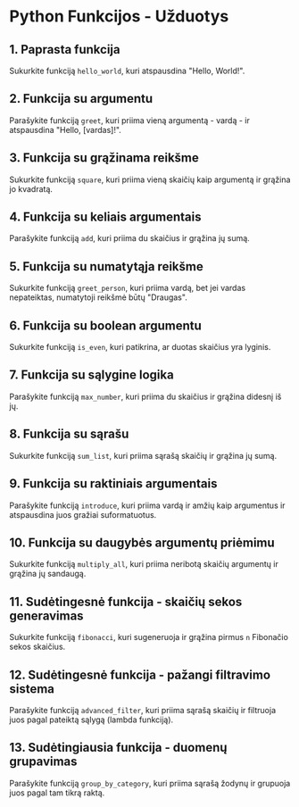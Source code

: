 # Python Funkcijos - Užduotys

## 1. Paprasta funkcija
Sukurkite funkciją `hello_world`, kuri atspausdina "Hello, World!".


## 2. Funkcija su argumentu
Parašykite funkciją `greet`, kuri priima vieną argumentą - vardą - ir atspausdina "Hello, [vardas]!".


## 3. Funkcija su grąžinama reikšme
Sukurkite funkciją `square`, kuri priima vieną skaičių kaip argumentą ir grąžina jo kvadratą.


## 4. Funkcija su keliais argumentais
Parašykite funkciją `add`, kuri priima du skaičius ir grąžina jų sumą.


## 5. Funkcija su numatytąja reikšme
Sukurkite funkciją `greet_person`, kuri priima vardą, bet jei vardas nepateiktas, numatytoji reikšmė būtų "Draugas".


## 6. Funkcija su boolean argumentu
Sukurkite funkciją `is_even`, kuri patikrina, ar duotas skaičius yra lyginis.


## 7. Funkcija su sąlygine logika
Parašykite funkciją `max_number`, kuri priima du skaičius ir grąžina didesnį iš jų.


## 8. Funkcija su sąrašu
Sukurkite funkciją `sum_list`, kuri priima sąrašą skaičių ir grąžina jų sumą.


## 9. Funkcija su raktiniais argumentais
Parašykite funkciją `introduce`, kuri priima vardą ir amžių kaip argumentus ir atspausdina juos gražiai suformatuotus.

## 10. Funkcija su daugybės argumentų priėmimu
Sukurkite funkciją `multiply_all`, kuri priima neribotą skaičių argumentų ir grąžina jų sandaugą.


## 11. Sudėtingesnė funkcija - skaičių sekos generavimas
Sukurkite funkciją `fibonacci`, kuri sugeneruoja ir grąžina pirmus `n` Fibonačio sekos skaičius.


## 12. Sudėtingesnė funkcija - pažangi filtravimo sistema
Parašykite funkciją `advanced_filter`, kuri priima sąrašą skaičių ir filtruoja juos pagal pateiktą sąlygą (lambda funkciją).



## 13. Sudėtingiausia funkcija - duomenų grupavimas
Parašykite funkciją `group_by_category`, kuri priima sąrašą žodynų ir grupuoja juos pagal tam tikrą raktą.

